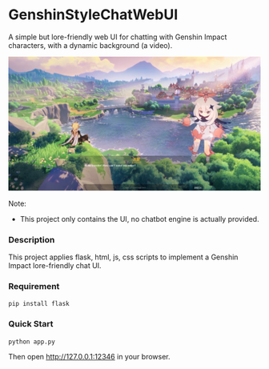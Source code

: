 # GenshinStyleChatWebUI
A simple but lore-friendly web UI for chatting with Genshin Impact characters, with a dynamic background (a video).

<div align=center><img src="./assets/demo.png"/></div>

Note:

- This project only contains the UI, no chatbot engine is actually provided.

### Description

This project applies flask, html, js, css scripts to implement a Genshin Impact lore-friendly chat UI.

### Requirement
~~~
pip install flask
~~~

### Quick Start

~~~
python app.py
~~~

Then open http://127.0.0.1:12346 in your browser.
